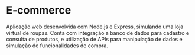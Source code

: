 # E-commerce
Aplicação web desenvolvida com Node.js e Express, simulando uma loja virtual de roupas. Conta com integração a banco de dados para cadastro e consulta de produtos, e utilização de APIs para manipulação de dados e simulação de funcionalidades de compra.
